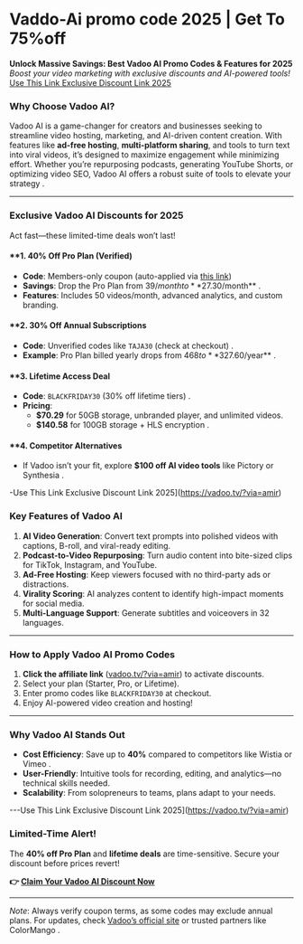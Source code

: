 # Vaddo-Ai promo code 2025 | Get To 75%off 
**Unlock Massive Savings: Best Vadoo AI Promo Codes & Features for 2025**  
*Boost your video marketing with exclusive discounts and AI-powered tools!*  
[
Use This Link Exclusive Discount Link 2025](https://vadoo.tv/?via=amir)

### **Why Choose Vadoo AI?**  
Vadoo AI is a game-changer for creators and businesses seeking to streamline video hosting, marketing, and AI-driven content creation. With features like **ad-free hosting**, **multi-platform sharing**, and tools to turn text into viral videos, it’s designed to maximize engagement while minimizing effort. Whether you’re repurposing podcasts, generating YouTube Shorts, or optimizing video SEO, Vadoo AI offers a robust suite of tools to elevate your strategy .  

---

### **Exclusive Vadoo AI Discounts for 2025**  
Act fast—these limited-time deals won’t last!  

#### **1. **40% Off Pro Plan (Verified)**  
   - **Code**: Members-only coupon (auto-applied via [this link](https://vadoo.tv/?via=amir))  
   - **Savings**: Drop the Pro Plan from $39/month to **$27.30/month** .  
   - **Features**: Includes 50 videos/month, advanced analytics, and custom branding.  

#### **2. **30% Off Annual Subscriptions**  
   - **Code**: Unverified codes like `TAJA30` (check at checkout) .  
   - **Example**: Pro Plan billed yearly drops from $468 to **$327.60/year** .  

#### **3. **Lifetime Access Deal**  
   - **Code**: `BLACKFRIDAY30` (30% off lifetime tiers) .  
   - **Pricing**:  
     - **$70.29** for 50GB storage, unbranded player, and unlimited videos.  
     - **$140.58** for 100GB storage + HLS encryption .  

#### **4. **Competitor Alternatives**  
   - If Vadoo isn’t your fit, explore **$100 off AI video tools** like Pictory or Synthesia .  

-Use This Link Exclusive Discount Link 2025](https://vadoo.tv/?via=amir)


### **Key Features of Vadoo AI**    
1. **AI Video Generation**: Convert text prompts into polished videos with captions, B-roll, and viral-ready editing.  
2. **Podcast-to-Video Repurposing**: Turn audio content into bite-sized clips for TikTok, Instagram, and YouTube.  
3. **Ad-Free Hosting**: Keep viewers focused with no third-party ads or distractions.  
4. **Virality Scoring**: AI analyzes content to identify high-impact moments for social media.  
5. **Multi-Language Support**: Generate subtitles and voiceovers in 32 languages.  

---

### **How to Apply Vadoo AI Promo Codes**  
1. **Click the affiliate link** ([vadoo.tv/?via=amir](https://vadoo.tv/?via=amir)) to activate discounts.  
2. Select your plan (Starter, Pro, or Lifetime).  
3. Enter promo codes like `BLACKFRIDAY30` at checkout.  
4. Enjoy AI-powered video creation and hosting!  

---

### **Why Vadoo AI Stands Out**  
- **Cost Efficiency**: Save up to **40%** compared to competitors like Wistia or Vimeo .  
- **User-Friendly**: Intuitive tools for recording, editing, and analytics—no technical skills needed.  
- **Scalability**: From solopreneurs to teams, plans adapt to your needs.  

---Use This Link Exclusive Discount Link 2025](https://vadoo.tv/?via=amir)


### **Limited-Time Alert!**  
The **40% off Pro Plan** and **lifetime deals** are time-sensitive. Secure your discount before prices revert!  

**👉 [Claim Your Vadoo AI Discount Now](https://vadoo.tv/?via=amir)**  

---

*Note*: Always verify coupon terms, as some codes may exclude annual plans. For updates, check [Vadoo’s official site](https://vadoo.tv/) or trusted partners like ColorMango .
